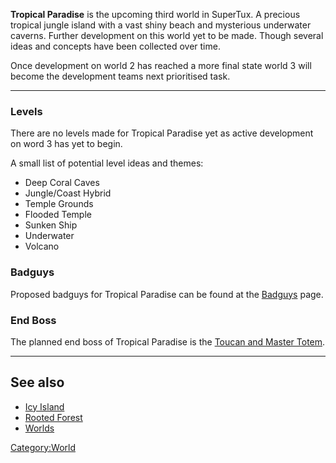 **Tropical Paradise** is the upcoming third world in SuperTux. A precious tropical jungle island with a vast shiny beach and mysterious underwater caverns.
Further development on this world yet to be made. Though several ideas and concepts have been collected over time.

Once development on world 2 has reached a more final state world 3 will become the development teams next prioritised task.

---

### Levels

There are no levels made for Tropical Paradise yet as active development on word 3 has yet to begin.

A small list of potential level ideas and themes:
- Deep Coral Caves
- Jungle/Coast Hybrid
- Temple Grounds
- Flooded Temple
- Sunken Ship
- Underwater
- Volcano

### Badguys

Proposed badguys for Tropical Paradise can be found at the [Badguys](https://github.com/SuperTux/supertux/wiki/Proposed-Badguys) page.

### End Boss

The planned end boss of Tropical Paradise is the [Toucan and Master Totem](https://github.com/SuperTux/supertux/wiki/Bosses#Toucan).

---

See also
--------

-   [Icy Island](https://github.com/SuperTux/supertux/wiki/Icy-Island)
-   [Rooted Forest](https://github.com/SuperTux/supertux/wiki/Rooted-Forest)
-   [Worlds](https://github.com/SuperTux/supertux/wiki/Worlds)

<Category:World>
